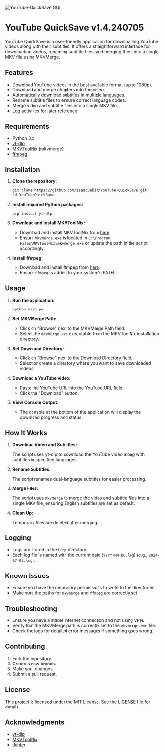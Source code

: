 ![YouTube-QuickSave GUI](https://i.imgur.com/TMBiati.png)

# YouTube QuickSave v1.4.240705

YouTube QuickSave is a user-friendly application for downloading YouTube videos along with their subtitles. It offers a straightforward interface for downloading videos, renaming subtitle files, and merging them into a single MKV file using MKVMerge.

## Features

- Download YouTube videos in the best available format (up to 1080p).
- Download and merge chapters into the video.
- Automatically download subtitles in multiple languages.
- Rename subtitle files to ensure correct language codes.
- Merge video and subtitle files into a single MKV file.
- Log activities for later reference.

## Requirements

- Python 3.x
- [yt-dlp](https://github.com/yt-dlp/yt-dlp)
- [MKVToolNix](https://mkvtoolnix.download/) (mkvmerge)
- [ffmpeg](https://ffmpeg.org/)

## Installation

1. **Clone the repository:**
    ```bash
    git clone https://github.com/IsaacSabir/YouTube-QuickSave.git
    cd YouTubeQuickSave
    ```

2. **Install required Python packages:**
    ```bash
    pip install yt-dlp
    ```

3. **Download and install MKVToolNix:**
    - Download and install MKVToolNix from [here](https://mkvtoolnix.download/downloads.html).
    - Ensure `mkvmerge.exe` is located in `C:\Program Files\MKVToolNix\mkvmerge.exe` or update the path in the script accordingly.

4. **Install ffmpeg:**

    - Download and install ffmpeg from [here](https://ffmpeg.org/download.html).
    - Ensure `ffmpeg` is added to your system's PATH.

## Usage

1. **Run the application:**
    ```bash
    python main.py
    ```

2. **Set MKVMerge Path:**
    - Click on "Browse" next to the MKVMerge Path field.
    - Select the `mkvmerge.exe` executable from the MKVToolNix installation directory.

3. **Set Download Directory:**
    - Click on "Browse" next to the Download Directory field.
    - Select or create a directory where you want to save downloaded videos.

4. **Download a YouTube video:**
    - Paste the YouTube URL into the YouTube URL field.
    - Click the "Download" button.

5. **View Console Output:**
    - The console at the bottom of the application will display the download progress and status.

## How It Works

1. **Download Video and Subtitles:**

    The script uses yt-dlp to download the YouTube video along with subtitles in specified languages.

2. **Rename Subtitles:**

    The script renames dual-language subtitles for easier processing.

3. **Merge Files:**

    The script uses `mkvmerge` to merge the video and subtitle files into a single MKV file, ensuring English subtitles are set as default.

4. **Clean Up:**

    Temporary files are deleted after merging.

## Logging

- Logs are stored in the `Logs` directory.
- Each log file is named with the current date (`YYYY-MM-DD.log`) (e.g., `2024-07-05.log`).

## Known Issues

- Ensure you have the necessary permissions to write to the directories.
- Make sure the paths for `mkvmerge` and `ffmpeg` are correctly set.

## Troubleshooting

- Ensure you have a stable internet connection and not using VPN.
- Verify that the MKVMerge path is correctly set to the `mkvmerge.exe` file.
- Check the logs for detailed error messages if something goes wrong.

## Contributing

1. Fork the repository.
2. Create a new branch.
3. Make your changes.
4. Submit a pull request.

## License

This project is licensed under the MIT License. See the [LICENSE](LICENSE) file for details.

## Acknowledgments

- [yt-dlp](https://github.com/yt-dlp/yt-dlp)
- [MKVToolNix](https://mkvtoolnix.download/)
- [tkinter](https://docs.python.org/3/library/tkinter.html)

